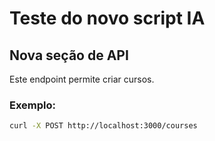 # Teste do novo script IA
## Nova seção de API
Este endpoint permite criar cursos.

### Exemplo:
```bash
curl -X POST http://localhost:3000/courses
```
